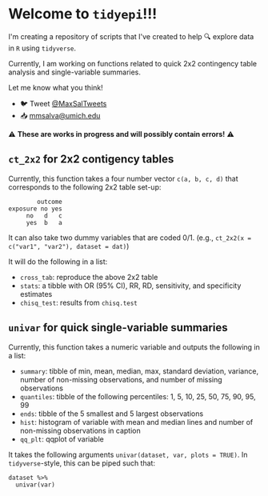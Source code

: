 # Welcome to `tidyepi`!!!

I'm creating a repository of scripts that I've created to help :mag: explore data in `R` using `tidyverse`.

Currently, I am working on functions related to quick 2x2 contingency table analysis and single-variable summaries.

Let me know what you think!
* :bird: Tweet [@MaxSalTweets](https://twitter.com/MaxSalTweets)
* :inbox_tray: [mmsalva@umich.edu](mailto:mmsalva@umich.edu)

:warning: **These are works in progress and will possibly contain errors!** :warning:

## `ct_2x2` for 2x2 contigency tables

Currently, this function takes a four number vector `c(a, b, c, d)` that corresponds to the following 2x2 table set-up:

```
        outcome
exposure no yes
     no   d   c
     yes  b   a
```

It can also take two dummy variables that are coded 0/1. (e.g., `ct_2x2(x = c("var1", "var2"), dataset = dat)`)

It will do the following in a list:
 * `cross_tab`: reproduce the above 2x2 table
 * `stats`: a tibble with OR (95% CI), RR, RD, sensitivity, and specificity estimates
 * `chisq_test`: results from `chisq.test`


## `univar` for quick single-variable summaries

Currently, this function takes a numeric variable and outputs the following in a list:

* `summary`: tibble of min, mean, median, max, standard deviation, variance, number of non-missing observations, and number of missing observations
* `quantiles`: tibble of the following percentiles: 1, 5, 10, 25, 50, 75, 90, 95, 99
* `ends`: tibble of the 5 smallest and 5 largest observations
* `hist`: histogram of variable with mean and median lines and number of non-missing observations in caption
* `qq_plt`: qqplot of variable

It takes the following arguments `univar(dataset, var, plots = TRUE)`. In `tidyverse`-style, this can be piped such that:
```
dataset %>%
  univar(var)
```
